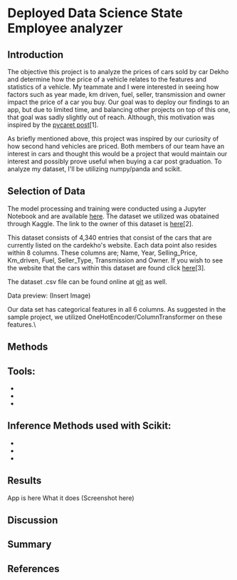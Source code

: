 # Deployed Data Science State Employee analyzer


## Introduction

The objective this project is to analyze the prices of cars sold by car Dekho and determine how the price of a vehicle relates to the features and statistics of a vehicle. My teammate and I were interested in seeing how factors such as year made, km driven, fuel, seller, transmission and owner impact the price of a car you buy. Our goal was to deploy our findings to an app, but due to limited time, and balancing other projects on top of this one, that goal was sadly slightly out of reach. Although, this motivation was inspired by the [pycaret post](https://towardsdatascience.com/build-and-deploy-machine-learning-web-app-using-pycaret-and-streamlit-28883a569104)[1].

As briefly mentioned above, this project was inspired by our curiosity of how second hand vehicles are priced. Both members of our team have an interest in cars and thought this would be a project that would maintain our interest and possibly prove useful when buying a car post graduation. To analyze my dataset, I'll be utilizing numpy/panda and scikit.

## Selection of Data

The model processing and training were conducted using a Jupyter Notebook and are available [here](https://jupyter.cs.wit.edu/user/serpaw/notebooks/Car%20Data.ipynb). The dataset we utilized was obatained through Kaggle. The link to the owner of this dataset is [here](https://www.kaggle.com/nehalbirla/vehicle-dataset-from-cardekho)[2].

This dataset consists of 4,340 entries that consist of the cars that are currently listed on the cardekho's website. Each data point also resides within 8 columns. These columns are; Name, Year, Selling_Price, Km_driven, Fuel, Seller_Type, Transmission and Owner. If you wish to see the website that the cars within this dataset are found click [here](https://www.cardekho.com/)[3].

The dataset .csv file can be found online at [git](https://github.com/serpawatwit/-dsFinal/blob/main/CAR%20DETAILS%20FROM%20CAR%20DEKHO.csv) as well. 

Data preview:
(Insert Image)

Our data set has categorical features in all 6 columns. As suggested in the sample project, we utilized OneHotEncoder/ColumnTransformer on these features.\

## Methods
Tools:
- 
- 
- 
- 

Inference Methods used with Scikit:
- 
- 
- 
- 

## Results
App is here
What it does
(Screenshot here)

## Discussion

## Summary

## References
